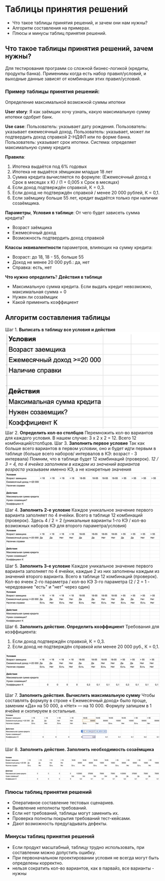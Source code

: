 # Таблицы принятия решений

- Что такое таблицы принятия решений, и зачем они нам нужны?
- Алгоритм составления на примерах.
- Плюсы и минусы таблиц принятия решений.

## Что такое таблицы принятия решений, зачем нужны?

Для тестирования программ со сложной бизнес-логикой (кредиты, продукты банка).
Применимы когда есть набор правил/условий, и выходные данные зависят от комбинации этих правил/условий.

### Пример таблицы принятия решений:

Определение максимальной возможной суммы ипотеки

**User story**:
Я как заёмщик хочу узнать, какую максимальную сумму ипотеки одобрит банк.

**Use case**:
Пользователь: указывает дату рождения.
Пользователь: указывает ежемесячный доход.
Пользователь: указывает, может ли подтвердить доход справкой 2-НДФЛ или по форме банка.
Пользователь: указывает срок ипотеки.
Система: определяет максимальную сумму кредита

**Правила**:

1. Ипотека выдаётся под 6% годовых
2. Ипотека не выдаётся зёмщикам младше 18 лет
3. Сумма кредита вычисляется по формуле: (Ежемесячный доход х Срок в месяцах х К) / (1 + 0,005 х Срок в месяцах)
4. Если доход подтверждён справкой, К = 0,3.
5. Если доход не подтверждён справкой / менее 20 000 рублей, К = 0,1.
6. Если заёмщику больше 55 лет, кредит выдаётся только при наличии созаёмщика.

**Параметры**, **Условия в таблице**:
От чего будет зависеть сумма кредита?

- Возраст заёмщика
- Ежемесячный доход
- Возможность подтвердить доход справкой

**Классы эквивалентности** параметров, влияющих на сумму кредита:

- Возраст: до 18, 18 - 55, больше 55
- Доход не менее 20 000 руб.: да, нет
- Справка: есть, нет

**Что нужно определить**? **Действия в таблице**

- Максимальную сумма кредита. Если выдать кредит невозможно, максимальная сумма = 0
- Нужен ли созаёмщик
- Какой применить коэффициент

## Алгоритм составления таблицы

Шаг 1. **Выписать в таблицу все условия и действия**
![step1](</step1(1).png>)
Шаг 2. **Определить кол-во столбцов**
Перемножить кол-во вариантов для каждого условия.
В нашем случае: 3 х 2 х 2 = 12. Всего 12 комбинаций/столбцов.
Шаг 3. **Заполнить первое условие**
Так как больше всего вариантов в первом условии, оно и будет идти первым в таблице (больше всего наборов/ интервалов в КЭ: возраст - 3 интервала)
Помним, что в таблице будет 12 комбинаций (проверок).
_12 / 3 = 4, по 4 ячейка заполняем в каждом из значений вариантов возраста_
указываем именно КЭ, а не конкретные значения
![step3](</step3(1).png>)
Шаг 4. **Заполнить 2-е условие**
Каждое уникальное значение первого варианта заполняет по 4 ячейки. Всего в таблице 12 комбинаций (проверок).
Здесь 4 / 2 = 2 (уникальные варианты 1-го КЭ / кол-во возможных наборов КЭ для второго параметра/условия)
![step4](</step4(1).png>)
Шаг 5. **Заполнить 3-е условие**
Каждое уникальное значение первого варианта заполняет по 4 ячейки, каждые 2 из них заполнены каждым из значений второго варианта. Всего в таблице 12 комбинаций (проверок).
Кол-во ячеек 2-го параметра / кол-во КЭ 3-го параметра (2 / 2 = 1 - чередование "есть" и "нет" через один)
![step5](</step5(1).png>)
Шаг 6. **Заполнить действие. Определить коэффициент**
Требования для коэффициента:

1. Если доход подтверждён справкой, К = 0,3.
2. Если доход не подтверждён справкой или менее 20 000 руб., К = 0,1.

![step6](</step6(1).png>)

Шаг 7. **Заполнить действия. Вычислить максимальную сумму**
Чтобы составлять формулу в строке « Ежемесячный доход» было проще, заменим «Да» на 50 000, а «Нет» — на 10 000. Формулу запишем в 1 ячейке и скопируем в остальные.
![step7](</step7(1).png>)

Шаг 8. **Заполнить действие. Заполнить необходимость созаёмщика**

![step8](</step8(1).png>)

### Плюсы таблиц принятия решений

- Оперативное составление тестовых сценариев.
- Выявление неполноты требований.
- Если нет требований, таблицы могут заменить их.
- Проверка полноты покрытия требований тест-кейсами.
- Дают возможность предугадывать дефекты.

### Минусы таблиц принятия решений

- Если продукт масштабный, таблицу трудно использовать, при составлении можно допустить ошибку.
- При первоначальном проектировании условия не всегда могут быть определены корректно.
- нельзя сократить кол-во вариантов, как в парвайз, все варианты - нужны
